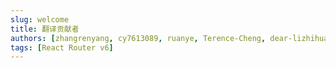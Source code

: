 ```yaml
---
slug: welcome
title: 翻译贡献者
authors: [zhangrenyang, cy7613089, ruanye, Terence-Cheng, dear-lizhihua, ShirleyZmj, zjtt, xiaoYuanDun, miaole, songge, we452366, BloomsOverBlooms, zhangyuebin]
tags: [React Router v6]
---
```

